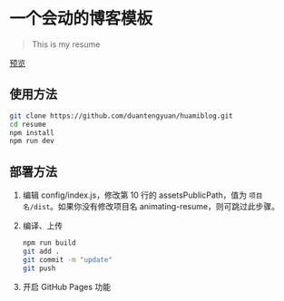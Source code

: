 # 一个会动的博客模板

> This is my resume

[预览](https://duantengyuan.github.io/huamiblog/public/)

## 使用方法

``` bash
git clone https://github.com/duantengyuan/huamiblog.git
cd resume
npm install
npm run dev
```

## 部署方法


1. 编辑 config/index.js，修改第 10 行的 assetsPublicPath，值为 `项目名/dist`。如果你没有修改项目名 animating-resume，则可跳过此步骤。

2. 编译、上传
    ``` bash
    npm run build
    git add .
    git commit -m "update"
    git push
    ```

3. 开启 GitHub Pages 功能

